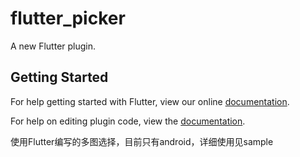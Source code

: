 # flutter_picker

A new Flutter plugin.

## Getting Started

For help getting started with Flutter, view our online
[documentation](https://flutter.io/).

For help on editing plugin code, view the [documentation](https://flutter.io/developing-packages/#edit-plugin-package).

使用Flutter编写的多图选择，目前只有android，详细使用见sample